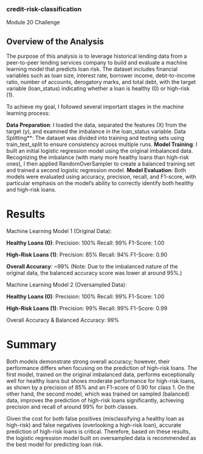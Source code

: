 ### credit-risk-classification
Module 20 Challenge

## Overview of the Analysis
The purpose of this analysis is to leverage historical lending data from a peer-to-peer lending services company to build and evaluate a machine learning model that predicts loan risk. The dataset includes financial variables such as loan size, interest rate, borrower income, debt-to-income ratio, number of accounts, derogatory marks, and total debt, with the target variable (loan_status) indicating whether a loan is healthy (0) or high-risk (1).

To achieve my goal, I followed several important stages in the machine learning process:

**Data Preparation**: I loaded the data, separated the features (X) from the target (y), and examined the imbalance in the loan_status variable.
Data Splitting**: The dataset was divided into training and testing sets using train_test_split to ensure consistency across multiple runs.
**Model Training**: I built an initial logistic regression model using the original imbalanced data. Recognizing the imbalance (with many more healthy loans than high-risk ones), I then applied RandomOverSampler to create a balanced training set and trained a second logistic regression model.
**Model Evaluation**: Both models were evaluated using accuracy, precision, recall, and F1-score, with particular emphasis on the model’s ability to correctly identify both healthy and high-risk loans.

# Results
Machine Learning Model 1 (Original Data):

**Healthy Loans (0)**:
Precision: 100%
Recall: 99%
F1-Score: 1.00

**High-Risk Loans (1)**:
Precision: 85%
Recall: 94%
F1-Score: 0.90

**Overall Accuracy**: ~99%
(Note: Due to the imbalanced nature of the original data, the balanced accuracy score was lower at around 95%.)

Machine Learning Model 2 (Oversampled Data):

**Healthy Loans (0)**:
Precision: 100%
Recall: 99%
F1-Score: 1.00

**High-Risk Loans (1)**:
Precision: 99%
Recall: 99%
F1-Score: 0.99

Overall Accuracy & Balanced Accuracy: 99%

# Summary
Both models demonstrate strong overall accuracy; however, their performance differs when focusing on the prediction of high-risk loans. The first model, trained on the original imbalanced data, performs exceptionally well for healthy loans but shows moderate performance for high-risk loans, as shown by a precision of 85% and an F1-score of 0.90 for class 1. On the other hand, the second model, which was trained on sampled (balanced) data, improves the prediction of high-risk loans significantly, achieving precision and recall of around 99% for both classes.

Given the cost for both false positives (misclassifying a healthy loan as high-risk) and false negatives (overlooking a high-risk loan), accurate prediction of high-risk loans is critical. Therefore, based on these results, the logistic regression model built on oversampled data is recommended as the best model for predicting loan risk.
